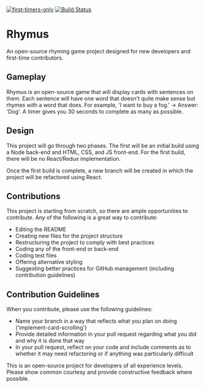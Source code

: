 [![first-timers-only](https://img.shields.io/badge/first--timers--only-friendly-blue.svg?style=flat-square)](https://www.firsttimersonly.com/)
[![Build Status](https://travis-ci.org/Arcaster42/rhymus.svg?branch=master)](https://travis-ci.org/Arcaster42/rhymus)

# Rhymus

An open-source rhyming game project designed for new developers and first-time contributors.

## Gameplay

Rhymus is an open-source game that will display cards with sentences on them. Each sentence will have one word that doesn't quite make sense but rhymes with a word that does. For example, 'I want to buy a fog.' -> Answer: 'Dog'. A timer gives you 30 seconds to complete as many as possible.

## Design

This project will go through two phases. The first will be an initial build using a Node back-end and HTML, CSS, and JS front-end. For the first build, there will be no React/Redux implementation.

Once the first build is complete, a new branch will be created in which the project will be refactored using React.

## Contributions

This project is starting from scratch, so there are ample opportunities to contribute. Any of the following is a great way to contribute:

- Editing the README
- Creating new files for the project structure
- Restructuring the project to comply with best practices
- Coding any of the front-end or back-end
- Coding test files
- Offering alternative styling
- Suggesting better practices for GitHub management (including contribution guidelines)

## Contribution Guidelines

When you contribute, please use the following guidelines:

- Name your branch in a way that reflects what you plan on doing ('implement-card-scrolling')
- Provide detailed information in your pull request regarding what you did and why it is done that way
- In your pull request, reflect on your code and include comments as to whether it may need refactoring or if anything was particularly difficult

This is an open-source project for developers of all experience levels. Please show common courtesy and provide constructive feedback where possible.
